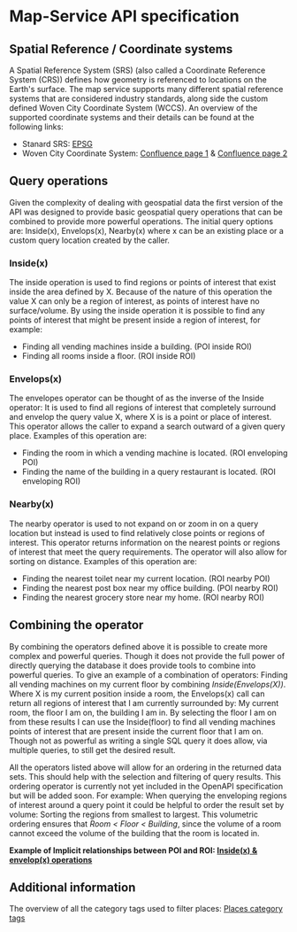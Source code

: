 # Map-Service API specification

## Spatial Reference / Coordinate systems
A Spatial Reference System (SRS) (also called a Coordinate Reference System (CRS)) defines how geometry is referenced to locations on the Earth's surface. The map service supports many different spatial reference systems that are considered industry standards, along side the custom defined Woven City Coordinate System (WCCS). An overview of the supported coordinate systems and their details can be found at the following links:
* Stanard SRS: [EPSG](https://epsg.io/)
* Woven City Coordinate System: [Confluence page 1](https://docs.google.com/document/d/1iMfTQigXO285CepfnkkuKU7mvyK1cGB39fg-4_DN23E/edit) & [Confluence page 2](https://docs.google.com/document/d/1OVfqo48YljZ0tIIbK8-iWaROonNrwzm5CKORMNTJr9s/edit#heading=h.7melyu6zxvte)

## Query operations
Given the complexity of dealing with geospatial data the first version of the API was designed to provide basic geospatial query operations that can be combined to provide more powerful operations. The initial query options are: Inside(x), Envelops(x), Nearby(x) where x can be an existing place or a custom query location created by the caller.

### Inside(x)
The inside operation is used to find regions or points of interest that exist inside the area defined by X. Because of the nature of this operation the value X can only be a region of interest, as points of interest have no surface/volume.
By using the inside operation it is possible to find any points of interest that might be present inside a region of interest, for example:
* Finding all vending machines inside a building. (POI inside ROI)
* Finding all rooms inside a floor. (ROI inside ROI)

### Envelops(x)
The envelopes operator can be thought of as the inverse of the Inside operator: It is used to find all regions of interest that completely surround and envelop the query value X, where X is is a point or place of interest.
This operator allows the caller to expand a search outward of a given query place. Examples of this operation are:
* Finding the room in which a vending machine is located. (ROI enveloping POI)
* Finding the name of the building in a query restaurant is located. (ROI enveloping ROI)

### Nearby(x)
The nearby operator is used to not expand on or zoom in on a query location but instead is used to find relatively close points or regions of interest. This operator returns information on the nearest points or regions of interest that meet the query requirements. The operator will also allow for sorting on distance. Examples of this operation are:
* Finding the nearest toilet near my current location. (ROI nearby POI)
* Finding the nearest post box near my office building. (POI nearby ROI)
* Finding the nearest grocery store near my home. (ROI nearby ROI)


## Combining the operator
By combining the operators defined above it is possible to create more complex and powerful queries. Though it does not provide the full power of directly querying the database it does provide tools to combine into powerful queries. To give an example of a combination of operators: Finding all vending machines on my current floor by combining _Inside(Envelops(X))_.
Where X is my current position inside a room, the Envelops(x) call can return all regions of interest that I am currently surrounded by: My current room, the floor I am on, the building I am in. By selecting the floor I am on from these results I can use the Inside(floor) to find all vending machines points of interest that are present inside the current floor that I am on.
Though not as powerful as writing a single SQL query it does allow, via multiple queries, to still get the desired result.
 
All the operators listed above will allow for an ordering in the returned data sets. This should help with the selection and filtering of query results. This ordering operator is currently not yet included in the OpenAPI specification but will be added soon. For example: When querying the enveloping regions of interest around a query point it could be helpful to order the result set by volume: Sorting the regions from smallest to largest. This volumetric ordering ensures that _Room < Floor < Building_, since the volume of a room cannot exceed the volume of the building that the room is located in.
 
__Example of Implicit relationships between POI and ROI: [Inside(x) & envelop(x) operations](https://jamboard.google.com/d/1yDyf12g-N4-Dcu5oEFjC7TLTAKaeXV1NQ4XmpxiR3wM/viewer?f=0)__


## Additional information
The overview of all the category tags used to filter places: [Places category tags](https://docs.google.com/document/d/1G3oSBhiduIl7gMathAn9W2w6caTzskRAdz4RZuyc3CU/edit#)